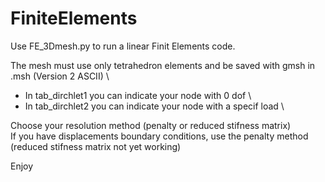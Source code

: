 # FiniteElements

Use FE_3Dmesh.py to run a linear Finit Elements code.

The mesh must use only tetrahedron elements and be saved with gmsh in .msh (Version 2 ASCII) \
- In tab_dirchlet1 you can indicate your node with 0 dof \
- In tab_dirchlet2 you can indicate your node with a specif load \

Choose your resolution method (penalty or reduced stifness matrix) \
If you have displacements boundary conditions, use the penalty method (reduced stifness matrix not yet working)

Enjoy
